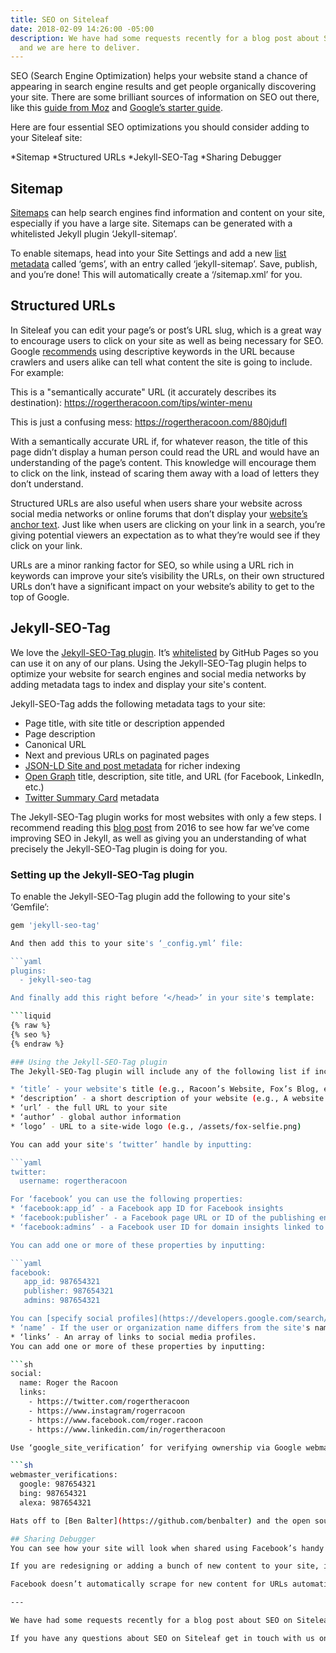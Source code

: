 ```yaml
---
title: SEO on Siteleaf
date: 2018-02-09 14:26:00 -05:00
description: We have had some requests recently for a blog post about SEO on Siteleaf,
  and we are here to deliver.
---
```


SEO (Search Engine Optimization) helps your website stand a chance of appearing in search engine results and get people organically discovering your site. There are some brilliant sources of information on SEO out there, like this [guide from Moz](https://moz.com/beginners-guide-to-seo) and [Google’s starter guide](http://static.googleusercontent.com/media/www.google.com/en/us/webmasters/docs/search-engine-optimization-starter-guide.pdf). 

Here are four essential SEO optimizations you should consider adding to your Siteleaf site:

*Sitemap
*Structured URLs
*Jekyll-SEO-Tag
*Sharing Debugger

## Sitemap
[Sitemaps](https://learn.siteleaf.com/themes/sitemaps-and-feeds/) can help search engines find information and content on your site, especially if you have a large site. Sitemaps can be generated with a whitelisted Jekyll plugin ‘Jekyll-sitemap’. 

To enable sitemaps, head into your Site Settings and add a new [list metadata](https://learn.siteleaf.com/content/metadata/#list) called ‘gems’, with an entry called ‘jekyll-sitemap’. Save, publish, and you’re done! This will automatically create a ‘/sitemap.xml’ for you.

## Structured URLs
In Siteleaf you can edit your page’s or post’s URL slug, which is a great way to encourage users to click on your site as well as being necessary for SEO. Google [recommends](https://static.googleusercontent.com/media/www.google.com/en//insidesearch/howsearchworks/assets/searchqualityevaluatorguidelines.pdf) using descriptive keywords in the URL because crawlers and users alike can tell what content the site is going to include. For example: 

This is a "semantically accurate" URL (it accurately describes its destination):
https://rogertheracoon.com/tips/winter-menu

This is just a confusing mess:
https://rogertheracoon.com/880jdufl 

With a semantically accurate URL if, for whatever reason, the title of this page didn’t display a human person could read the URL and would have an understanding of the page’s content. This knowledge will encourage them to click on the link, instead of scaring them away with a load of letters they don’t understand. 

Structured URLs are also useful when users share your website across social media networks or online forums that don’t display your [website’s anchor text](https://moz.com/learn/seo/anchor-text). Just like when users are clicking on your link in a search, you’re giving potential viewers an expectation as to what they’re would see if they click on your link. 

URLs are a minor ranking factor for SEO, so while using a URL rich in keywords can improve your site’s visibility the URLs, on their own structured URLs don’t have a significant impact on your website’s ability to get to the top of Google. 

## Jekyll-SEO-Tag
We love the [Jekyll-SEO-Tag plugin](https://github.com/jekyll/jekyll-seo-tag). It’s [whitelisted](https://learn.siteleaf.com/themes/jekyll-plugins/#whitelisted-plugins) by GitHub Pages so you can use it on any of our plans. Using the Jekyll-SEO-Tag plugin helps to optimize your website for search engines and social media networks by adding metadata tags to index and display your site's content. 

Jekyll-SEO-Tag adds the following metadata tags to your site:
* Page title, with site title or description appended
* Page description
* Canonical URL
* Next and previous URLs on paginated pages
* [JSON-LD Site and post metadata](https://developers.google.com/structured-data/) for richer indexing
* [Open Graph](http://ogp.me/) title, description, site title, and URL (for Facebook, LinkedIn, etc.)
* [Twitter Summary Card](https://dev.twitter.com/cards/overview) metadata

The Jekyll-SEO-Tag plugin works for most websites with only a few steps. I recommend reading this [blog post](https://blog.webjeda.com/optimize-jekyll-seo) from 2016 to see how far we’ve come improving SEO in Jekyll, as well as giving you an understanding of what precisely the Jekyll-SEO-Tag plugin is doing for you. 

### Setting up the Jekyll-SEO-Tag plugin
To enable the Jekyll-SEO-Tag plugin add the following to your site's ‘Gemfile’:

```sh
gem 'jekyll-seo-tag'

And then add this to your site's ‘_config.yml’ file:

```yaml
plugins:
  - jekyll-seo-tag

And finally add this right before ‘</head>’ in your site's template:

```liquid
{% raw %}
{% seo %}
{% endraw %}

### Using the Jekyll-SEO-Tag plugin
The Jekyll-SEO-Tag plugin will include any of the following list if included in your site's ‘_config.yml’. We recommend inputting as many of these as you want when you’re setting up the Jekyll-SEO-Tag plugin. Don’t worry, if you don’t want to add any of these fields because you don’t use Twitter for your business, the Jekyll-SEO-Tag will just ignore that potential input if it’s not included in your ‘_config.yml’.

* ‘title’ - your website's title (e.g., Racoon’s Website, Fox’s Blog, etc.)
* ‘description’ - a short description of your website (e.g., A website featuring gifts for owl lovers)
* ‘url’ - the full URL to your site
* ‘author’ - global author information 
* ‘logo’ - URL to a site-wide logo (e.g., /assets/fox-selfie.png)

You can add your site's ‘twitter’ handle by inputting:

```yaml
twitter: 
  username: rogertheracoon

For ‘facebook’ you can use the following properties:
* ‘facebook:app_id’ - a Facebook app ID for Facebook insights
* ‘facebook:publisher’ - a Facebook page URL or ID of the publishing entity
* ‘facebook:admins’ - a Facebook user ID for domain insights linked to a personal account

You can add one or more of these properties by inputting:  

```yaml
facebook:
   app_id: 987654321
   publisher: 987654321   
   admins: 987654321

You can [specify social profiles](https://developers.google.com/search/docs/data-types/social-profile) using ‘social’: 
* ‘name’ - If the user or organization name differs from the site's name
* ‘links’ - An array of links to social media profiles.
You can add one or more of these properties by inputting:  

```sh
social:
  name: Roger the Racoon
  links:
    - https://twitter.com/rogertheracoon
    - https://www.instagram/rogerracoon
    - https://www.facebook.com/roger.racoon
    - https://www.linkedin.com/in/rogertheracoon

Use ‘google_site_verification’ for verifying ownership via Google webmaster tools - or you can verify ownership with several services at once by inputting:  

```sh
webmaster_verifications:
  google: 987654321
  bing: 987654321
  alexa: 987654321

Hats off to [Ben Balter](https://github.com/benbalter) and the open source contributors who made the [Jekyll-SEO-Tag](https://github.com/jekyll/jekyll-seo-tag) plugin a reality!

## Sharing Debugger
You can see how your site will look when shared using Facebook’s handy [Sharing Debugger](https://developers.facebook.com/tools/debug/sharing/). The Facebook Sharing Debugger works by scraping your website and showing you the information that it has generated from your SEO features including the title, location, image, and description. It will also tell you any missing SEO types that you could include in the future.

If you are redesigning or adding a bunch of new content to your site, it’s worthwhile running your new site / page / post through the sharing debugger to see that the Jekyll-SEO-Tag plugin is working as you expect. 

Facebook doesn’t automatically scrape for new content for URLs automatically. So, it’s good practice to manually scrape your site using their debugger to ensure your new content is featured when people share your website. Otherwise, Facebook will hold onto your all of your old imagery and description forever. Running your site through the debugger will ensure that when your Aunt Shelly shares your new blog post, it will display your most recent photographs, and not those terrible selfies from last year. 

---

We have had some requests recently for a blog post about SEO on Siteleaf, and we are here to deliver. Is there something you would love for us to cover on the blog? Let us [know](https://twitter.com/siteleaf)! 

If you have any questions about SEO on Siteleaf get in touch with us on [twitter](https://twitter.com/siteleaf) & chat with the [Siteleaf community](http://chat.siteleaf.com/) on Slack. 
